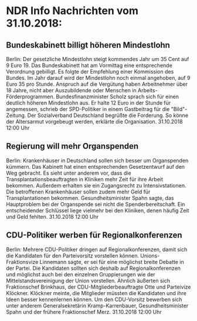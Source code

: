 # NDR Info Nachrichten vom 31.10.2018:


## Bundeskabinett billigt höheren Mindestlohn
Berlin: Der gesetzliche Mindestlohn steigt kommendes Jahr um 35 Cent auf 9 Euro 19. Das Bundeskabinett hat am Vormittag eine entsprechende Verordnung gebilligt. Es folgte der Empfehlung einer Kommission des Bundes. Im Jahr darauf wird der Mindestlohn noch einmal angehoben, auf 9 Euro 35 pro Stunde. Anspruch auf die Vergütung haben Arbeitnehmer über 18 Jahre, nicht aber Auszubildende oder Menschen in Arbeits-Förderprogrammen. Bundesfinanzminister Scholz sprach sich für einen deutlich höheren Mindestlohn aus. Er halte 12 Euro in der Stunde für angemessen, schrieb der SPD-Politiker in einem Gastbeitrag für die "Bild"-Zeitung. Der Sozialverband Deutschland begrüßte die Forderung. So könne der Altersarmut vorgebeugt werden, erklärte die Organisation. 31.10.2018 12:00 Uhr 

## Regierung will mehr Organspenden
Berlin:	Krankenhäuser in Deutschland sollen sich besser um Organspenden kümmern. Das Kabinett hat einen entsprechenden Gesetzentwurf auf den Weg gebracht. Es sieht unter anderem vor, dass die Transplantationsbeauftragten in Kliniken mehr Zeit für ihre Arbeit bekommen. Außerdem erhalten sie ein Zugangsrecht zu Intensivstationen. Die betroffenen Krankenhäuser sollen zudem mehr Geld für Transplantationen bekommen. Gesundheitsminister Spahn sagte, das Hauptproblem bei der Organspende sei nicht die Spenderbereitschaft. Ein entscheidender Schlüssel liege vielmehr bei den Kliniken, denen häufig Zeit und Geld fehlten. 31.10.2018 12:00 Uhr 

## CDU-Politiker werben für Regionalkonferenzen
Berlin: Mehrere CDU-Politiker dringen auf Regionalkonferenzen, damit sich die Kandidaten für den Parteivorsitz vorstellen können. Unions-Fraktionsvize Linnemann sagte, er sei für eine möglichst breite Debatte in der Partei. Die Kandidaten sollten sich deshalb auf Regionalkonferenzen und möglichst auch bei den einzelnen Gruppierungen wie der Mittelstandsvereinigung der Union vorstellen. Ähnlich äußerten sich Fraktionschef Brinkhaus, der CDU-Mitgliederbeauftragte Otte und Parteivize Klöckner. Klöckner meinte, die Mitglieder müssten die Kandidaten und ihre Ideen besser kennenlernen können. Um den CDU-Vorsitz bewerben sich unter anderem Generalsekretärin Kramp-Karrenbauer, Gesundheitsminister Spahn und der frühere Fraktionschef Merz. 31.10.2018 12:00 Uhr 
